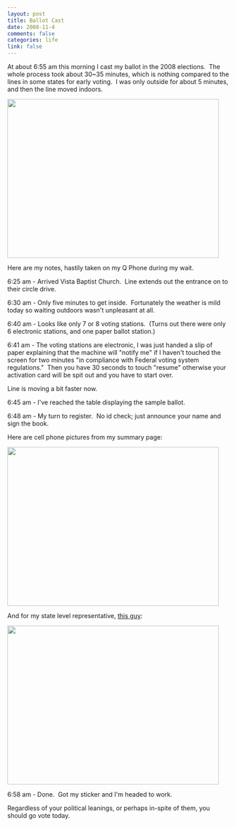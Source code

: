 ```yaml
--- 
layout: post
title: Ballot Cast
date: 2008-11-4
comments: false
categories: life
link: false
---
```

At about 6:55 am this morning I cast my ballot in the 2008 elections.  The whole process took about 30~35 minutes, which is nothing compared to the lines in some states for early voting.  I was only outside for about 5 minutes, and then the line moved indoors.

<img class="aligncenter" title="Line at polling location" src="http://zanshin.net/images/line.jpg" alt="" width="480" height="360" />

Here are my notes, hastily taken on my Q Phone during my wait.

6:25 am - Arrived Vista Baptist Church.  Line extends out the entrance on to their circle drive.

6:30 am - Only five minutes to get inside.  Fortunately the weather is mild today so waiting outdoors wasn't unpleasant at all.

6:40 am - Looks like only 7 or 8 voting stations.  (Turns out there were only 6 electronic stations, and one paper ballot station.)

6:41 am - The voting stations are electronic, I was just handed a slip of paper explaining that the machine will "notify me" if I haven't touched the screen for two minutes "in compliance with Federal voting system regulations."  Then you have 30 seconds to touch "resume" otherwise your activation card will be spit out and you have to start over.

Line is moving a bit faster now.

6:45 am - I've reached the table displaying the sample ballot.  

6:48 am - My turn to register.  No id check; just announce your name and sign the book.

Here are cell phone pictures from my summary page:

<img class="aligncenter" title="Obama / Biden" src="http://zanshin.net/images/obama_biden.jpg" alt="" width="480" height="360" />

And for my state level representative, <a title="Sean Tevis" href="http://seantevis.com/kansas/3000/running-for-office-xkcd-style/">this guy</a>:

<img class="aligncenter" title="Sean Tevis" src="http://zanshin.net/images/tevis.jpg" alt="" width="480" height="360" />

6:58 am - Done.  Got my sticker and I'm headed to work.

Regardless of your political leanings, or perhaps in-spite of them, you should go vote today.
